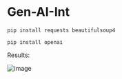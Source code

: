 # Gen-AI-Int

```
pip install requests beautifulsoup4
```

```
pip install openai
```

Results:  

![image](https://github.com/bibasrairockz/Gen-AI-Int/assets/130794180/628a4a72-0795-4c7b-9689-40e70215ac39)
